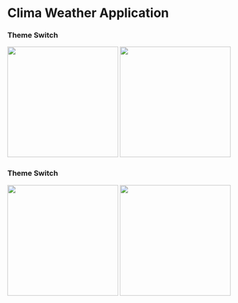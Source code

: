 # Clima Weather Application
### Theme Switch
<p align="left"> 
<img src='https://github.com/argynz/Clima/assets/97120592/e555edb4-a4bd-4cdf-a4f0-e69547e22d25' width='250'>
<img src='https://github.com/argynz/Clima/assets/97120592/b043e81e-a4f2-4f41-8756-4a0b7f8573ea' width='250'>
</p>

### Theme Switch
<p align="left"> 
<img src='https://github.com/argynz/Clima/assets/97120592/bc715e80-7c02-45af-8db0-7dbe105fc468' width='250'>
<img src='https://github.com/argynz/Clima/assets/97120592/5307d55f-6260-4abf-ac6a-c8a2ba992252' width='250'>
</p>
